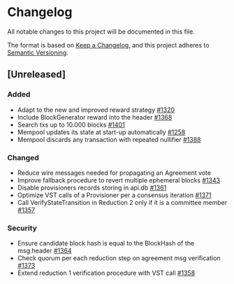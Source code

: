 # Changelog
All notable changes to this project will be documented in this file.

The format is based on [Keep a Changelog](https://keepachangelog.com/en/1.0.0/),
and this project adheres to [Semantic Versioning](https://semver.org/spec/v2.0.0.html).

## [Unreleased]

### Added
- Adapt to the new and improved reward strategy [#1320](https://github.com/dusk-network/dusk-blockchain/issues/1320)
- Include BlockGenerator reward into the header [#1368](https://github.com/dusk-network/dusk-blockchain/issues/1368)
- Search txs up to 10.000 blocks [#1401](https://github.com/dusk-network/dusk-blockchain/issues/1401)
- Mempool updates its state at start-up automatically [#1258](https://github.com/dusk-network/dusk-blockchain/issues/1258)
- Mempool discards any transaction with repeated nullifier [#1388](https://github.com/dusk-network/dusk-blockchain/issues/1388)

### Changed
- Reduce wire messages needed for propagating an Agreement vote
- Improve fallback procedure to revert multiple ephemeral blocks [#1343](https://github.com/dusk-network/dusk-blockchain/issues/1343)
- Disable provisioners records storing in api.db   [#1361](https://github.com/dusk-network/dusk-blockchain/issues/1361)
- Optimize VST calls of a Provisioner per a consensus iteration [#1371](https://github.com/dusk-network/dusk-blockchain/issues/1371)
- Call VerifyStateTransition in Reduction 2 only if it is a committee member [#1357](https://github.com/dusk-network/dusk-blockchain/issues/1357)

### Security
- Ensure candidate block hash is equal to the BlockHash of the msg.header [#1364](https://github.com/dusk-network/dusk-blockchain/issues/1364)
- Check quorum per each reduction step on agreement msg verification [#1373](https://github.com/dusk-network/dusk-blockchain/issues/1373)
- Extend reduction 1 verification procedure with VST call [#1358](https://github.com/dusk-network/dusk-blockchain/issues/1358)
